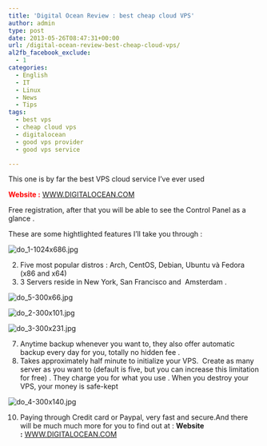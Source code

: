 ```yaml
---
title: 'Digital Ocean Review : best cheap cloud VPS'
author: admin
type: post
date: 2013-05-26T08:47:31+00:00
url: /digital-ocean-review-best-cheap-cloud-vps/
al2fb_facebook_exclude:
  - 1
categories:
  - English
  - IT
  - Linux
  - News
  - Tips
tags:
  - best vps
  - cheap cloud vps
  - digitalocean
  - good vps provider
  - good vps service

---
```

This one is by far the best VPS cloud service I&#8217;ve ever used

<span style="color: #ff0000;"><strong>Website :</strong> </span><a href="https://m.do.co/c/c8e2bfb40925" target="_blank">WWW.DIGITALOCEAN.COM</a>

Free registration, after that you will be able to see the Control Panel as a glance .

These are some hightlighted features I&#8217;ll take you through :


![do_1-1024x686.jpg](/wp-content/uploads/2013/05/do_1-1024x686.jpg)

  2. Five most popular distros : Arch, CentOS, Debian, Ubuntu và Fedora (x86 and x64)
  3. 3 Servers reside in New York, San Francisco and  Amsterdam .

![do_5-300x66.jpg](/wp-content/uploads/2013/05/do_5-300x66.jpg)


![do_2-300x101.jpg](/wp-content/uploads/2013/05/do_2-300x101.jpg)


![do_3-300x231.jpg](/wp-content/uploads/2013/05/do_3-300x231.jpg)

  7. Anytime backup whenever you want to, they also offer automatic backup every day for you, totally no hidden fee .
  8. Takes approximately half minute to initialize your VPS.  Create as many server as you want to (default is five, but you can increase this limitation for free) . They charge you for what you use . When you destroy your VPS, your money is safe-kept

![do_4-300x140.jpg](/wp-content/uploads/2013/05/do_4-300x140.jpg)

 10. Paying through Credit card or Paypal, very fast and secure.And there will be much much more for you to find out at : **Website :** <a href="https://m.do.co/c/c8e2bfb40925" target="_blank">WWW.DIGITALOCEAN.COM</a>

 [1]: ../wp-content/uploads/2013/05/do_1.jpg
 [2]: ../wp-content/uploads/2013/05/do_5.jpg
 [3]: ../wp-content/uploads/2013/05/do_2.jpg
 [4]: ../wp-content/uploads/2013/05/do_3.jpg
 [5]: ../wp-content/uploads/2013/05/do_4.jpg
